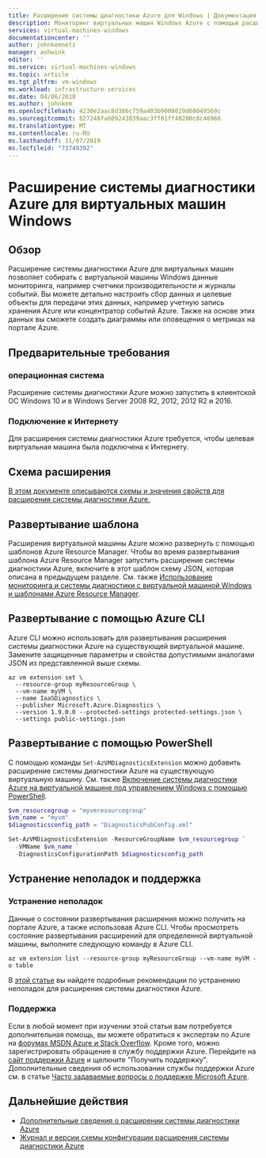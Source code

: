 ```yaml
---
title: Расширение системы диагностики Azure для Windows | Документация Майкрософт
description: Мониторинг виртуальных машин Windows Azure с помощью расширения системы диагностики Azure
services: virtual-machines-windows
documentationcenter: ''
author: johnkemnetz
manager: ashwink
editor: ''
ms.service: virtual-machines-windows
ms.topic: article
ms.tgt_pltfrm: vm-windows
ms.workload: infrastructure-services
ms.date: 04/06/2018
ms.author: johnkem
ms.openlocfilehash: 4230e2aac8d386c759a403b9008029d68049569c
ms.sourcegitcommit: 827248fa609243839aac3ff01ff40200c8c46966
ms.translationtype: MT
ms.contentlocale: ru-RU
ms.lasthandoff: 11/07/2019
ms.locfileid: "73749392"
---
```

# <a name="azure-diagnostics-extension-for-windows-vms"></a>Расширение системы диагностики Azure для виртуальных машин Windows

## <a name="overview"></a>Обзор

Расширение системы диагностики Azure для виртуальных машин позволяет собирать с виртуальной машины Windows данные мониторинга, например счетчики производительности и журналы событий. Вы можете детально настроить сбор данных и целевые объекты для передачи этих данных, например учетную запись хранения Azure или концентратор событий Azure. Также на основе этих данных вы сможете создать диаграммы или оповещения о метриках на портале Azure.

## <a name="prerequisites"></a>Предварительные требования

### <a name="operating-system"></a>операционная система

Расширение системы диагностики Azure можно запустить в клиентской ОС Windows 10 и в Windows Server 2008 R2, 2012, 2012 R2 и 2016.

### <a name="internet-connectivity"></a>Подключение к Интернету

Для расширения системы диагностики Azure требуется, чтобы целевая виртуальная машина была подключена к Интернету. 

## <a name="extension-schema"></a>Схема расширения

[В этом документе описываются схемы и значения свойств для расширения системы диагностики Azure.](../../azure-monitor/platform/diagnostics-extension-schema-1dot3.md)

## <a name="template-deployment"></a>Развертывание шаблона

Расширения виртуальной машины Azure можно развернуть с помощью шаблонов Azure Resource Manager. Чтобы во время развертывания шаблона Azure Resource Manager запустить расширение системы диагностики Azure, включите в этот шаблон схему JSON, которая описана в предыдущем разделе. См. также [Использование мониторинга и системы диагностики с виртуальной машиной Windows и шаблонами Azure Resource Manager](extensions-diagnostics-template.md).

## <a name="azure-cli-deployment"></a>Развертывание с помощью Azure CLI

Azure CLI можно использовать для развертывания расширения системы диагностики Azure на существующей виртуальной машине. Замените защищенные параметры и свойства допустимыми аналогами JSON из представленной выше схемы. 

```azurecli
az vm extension set \
  --resource-group myResourceGroup \
  --vm-name myVM \
  --name IaaSDiagnostics \
  --publisher Microsoft.Azure.Diagnostics \
  --version 1.9.0.0 --protected-settings protected-settings.json \
  --settings public-settings.json 
```

## <a name="powershell-deployment"></a>Развертывание с помощью PowerShell

С помощью команды `Set-AzVMDiagnosticsExtension` можно добавить расширение системы диагностики Azure на существующую виртуальную машину. См. также [Включение системы диагностики Azure на виртуальной машине под управлением Windows с помощью PowerShell](ps-extensions-diagnostics.md).

 


```powershell
$vm_resourcegroup = "myvmresourcegroup"
$vm_name = "myvm"
$diagnosticsconfig_path = "DiagnosticsPubConfig.xml"

Set-AzVMDiagnosticsExtension -ResourceGroupName $vm_resourcegroup `
  -VMName $vm_name `
  -DiagnosticsConfigurationPath $diagnosticsconfig_path
```

## <a name="troubleshoot-and-support"></a>Устранение неполадок и поддержка

### <a name="troubleshoot"></a>Устранение неполадок

Данные о состоянии развертывания расширения можно получить на портале Azure, а также использовав Azure CLI. Чтобы просмотреть состояние развертывания расширений для определенной виртуальной машины, выполните следующую команду в Azure CLI.

```azurecli
az vm extension list --resource-group myResourceGroup --vm-name myVM -o table
```

В [этой статье](../../azure-monitor/platform/diagnostics-extension-troubleshooting.md) вы найдете подробные рекомендации по устранению неполадок для расширения системы диагностики Azure.

### <a name="support"></a>Поддержка

Если в любой момент при изучении этой статьи вам потребуется дополнительная помощь, вы можете обратиться к экспертам по Azure на [форумах MSDN Azure и Stack Overflow](https://azure.microsoft.com/support/forums/). Кроме того, можно зарегистрировать обращение в службу поддержки Azure. Перейдите на [сайт поддержки Azure](https://azure.microsoft.com/support/options/) и щелкните "Получить поддержку". Дополнительные сведения об использовании службы поддержки Azure см. в статье [Часто задаваемые вопросы о поддержке Microsoft Azure](https://azure.microsoft.com/support/faq/).

## <a name="next-steps"></a>Дальнейшие действия
* [Дополнительные сведения о расширении системы диагностики Azure](../../azure-monitor/platform/diagnostics-extension-overview.md)
* [Журнал и версии схемы конфигурации расширения системы диагностики Azure](../../azure-monitor/platform/diagnostics-extension-schema.md)
